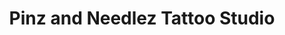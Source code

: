 ---
title: "Pinz and Needlez Tattoo Studio"
url: /edgewood/pinz-and-needlez-tattoo-studio/
shop: Tattoo
---